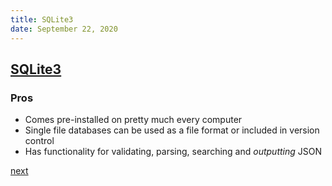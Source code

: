 ```yaml
---
title: SQLite3
date: September 22, 2020
---
```


## [SQLite3](https://www.sqlite.org/index.html)

### Pros

- Comes pre-installed on pretty much every computer
- Single file databases can be used as a file format or included in version control
- Has functionality for validating, parsing, searching and _outputting_ JSON

[next](/src/slides/154-sqlite3.md.html)
